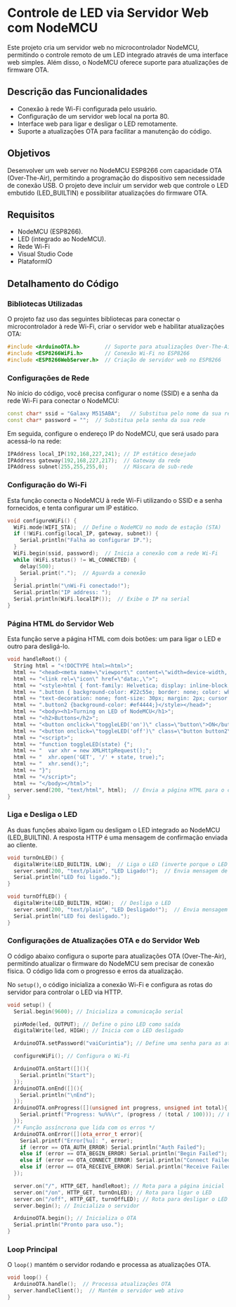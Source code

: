 # Controle de LED via Servidor Web com NodeMCU

Este projeto cria um servidor web no microcontrolador NodeMCU, permitindo o controle remoto de um LED integrado através de uma interface web simples. Além disso, o NodeMCU oferece suporte para atualizações de firmware OTA.

## Descrição das Funcionalidades

- Conexão à rede Wi-Fi configurada pelo usuário.
- Configuração de um servidor web local na porta 80.
- Interface web para ligar e desligar o LED remotamente.
- Suporte a atualizações OTA para facilitar a manutenção do código.

## Objetivos
Desenvolver um web server no NodeMCU ESP8266 com capacidade OTA (Over-The-Air), permitindo a programação do dispositivo sem necessidade de conexão USB. O projeto deve incluir um servidor web que controle o LED embutido (LED_BUILTIN) e possibilitar atualizações do firmware OTA.

## Requisitos

- NodeMCU (ESP8266).
- LED (integrado ao NodeMCU).
- Rede Wi-Fi
- Visual Studio Code
- PlataformIO

## Detalhamento do Código

### Bibliotecas Utilizadas

O projeto faz uso das seguintes bibliotecas para conectar o microcontrolador à rede Wi-Fi, criar o servidor web e habilitar atualizações OTA:

```cpp
#include <ArduinoOTA.h>        // Suporte para atualizações Over-The-Air
#include <ESP8266WiFi.h>       // Conexão Wi-Fi no ESP8266
#include <ESP8266WebServer.h>  // Criação de servidor web no ESP8266
```

### Configurações de Rede

No início do código, você precisa configurar o nome (SSID) e a senha da rede Wi-Fi para conectar o NodeMCU:

```cpp
const char* ssid = "Galaxy M515ABA";   // Substitua pelo nome da sua rede
const char* password = "";  // Substitua pela senha da sua rede
```

Em seguida, configure o endereço IP do NodeMCU, que será usado para acessá-lo na rede:

```cpp
IPAddress local_IP(192,168,227,241); // IP estático desejado
IPAddress gateway(192,168,227,217);  // Gateway da rede
IPAddress subnet(255,255,255,0);     // Máscara de sub-rede
```

### Configuração do Wi-Fi

Esta função conecta o NodeMCU à rede Wi-Fi utilizando o SSID e a senha fornecidos, e tenta configurar um IP estático.

```cpp
void configureWiFi() {
  WiFi.mode(WIFI_STA);  // Define o NodeMCU no modo de estação (STA)
  if (!WiFi.config(local_IP, gateway, subnet)) {
    Serial.println("Falha ao configurar IP.");
  }
  WiFi.begin(ssid, password);  // Inicia a conexão com a rede Wi-Fi
  while (WiFi.status() != WL_CONNECTED) {
    delay(500);
    Serial.print(".");  // Aguarda a conexão
  }
  Serial.println("\nWi-Fi conectado!");
  Serial.println("IP address: ");
  Serial.println(WiFi.localIP());  // Exibe o IP na serial
}
```

### Página HTML do Servidor Web

Esta função serve a página HTML com dois botões: um para ligar o LED e outro para desligá-lo.

```cpp
void handleRoot() {
  String html = "<!DOCTYPE html><html>";
  html += "<head><meta name=\"viewport\" content=\"width=device-width, initial-scale=1\">";
  html += "<link rel=\"icon\" href=\"data:,\">";
  html += "<style>html { font-family: Helvetica; display: inline-block; margin: 0px auto; text-align: center; background-color: #4b5563; color: #f8fafc;}";
  html += ".button { background-color: #22c55e; border: none; color: white; padding: 16px 40px;";
  html += "text-decoration: none; font-size: 30px; margin: 2px; cursor: pointer;}";
  html += ".button2 {background-color: #ef4444;}</style></head>";
  html += "<body><h1>Turning on LED of NodeMCU</h1>";
  html += "<h2>Buttons</h2>";
  html += "<button onclick=\"toggleLED('on')\" class=\"button\">ON</button>";
  html += "<button onclick=\"toggleLED('off')\" class=\"button button2\">OFF</button>";
  html += "<script>";
  html += "function toggleLED(state) {";
  html += "  var xhr = new XMLHttpRequest();";
  html += "  xhr.open('GET', '/' + state, true);";
  html += "  xhr.send();";
  html += "}";
  html += "</script>";
  html += "</body></html>";
  server.send(200, "text/html", html);  // Envia a página HTML para o cliente
}
```

### Liga e Desliga o LED

As duas funções abaixo ligam ou desligam o LED integrado ao NodeMCU (LED_BUILTIN). A resposta HTTP é uma mensagem de confirmação enviada ao cliente.

```cpp
void turnOnLED() {
  digitalWrite(LED_BUILTIN, LOW);  // Liga o LED (inverte porque o LED é ativo em LOW)
  server.send(200, "text/plain", "LED Ligado!");  // Envia mensagem de confirmação
  Serial.println("LED foi ligado.");
}

void turnOffLED() {
  digitalWrite(LED_BUILTIN, HIGH);  // Desliga o LED
  server.send(200, "text/plain", "LED Desligado!");  // Envia mensagem de confirmação
  Serial.println("LED foi desligado.");
}
```

### Configurações de Atualizações OTA e do Servidor Web

O código abaixo configura o suporte para atualizações OTA (Over-The-Air), permitindo atualizar o firmware do NodeMCU sem precisar de conexão física. O código lida com o progresso e erros da atualização.

No `setup()`, o código inicializa a conexão Wi-Fi e configura as rotas do servidor para controlar o LED via HTTP.

```cpp
void setup() {
  Serial.begin(9600); // Inicializa a comunicação serial

  pinMode(led, OUTPUT); // Define o pino LED como saída
  digitalWrite(led, HIGH); // Inicia com o LED desligado

  ArduinoOTA.setPassword("vaiCurintia"); // Define uma senha para as atualizações OTA

  configureWiFi(); // Configura o Wi-Fi

  ArduinoOTA.onStart([](){
    Serial.println("Start");
  });
  ArduinoOTA.onEnd([](){
    Serial.println("\nEnd");
  });
  ArduinoOTA.onProgress([](unsigned int progress, unsigned int total){
    Serial.printf("Progress: %u%%\r", (progress / (total / 100))); // Exibe o Progresso
  });
  /* Função assíncrona que lida com os erros */
  ArduinoOTA.onError([](ota_error_t error){
    Serial.printf("Error[%u]: ", error);
    if (error == OTA_AUTH_ERROR) Serial.println("Auth Failed");
    else if (error == OTA_BEGIN_ERROR) Serial.println("Begin Failed");
    else if (error == OTA_CONNECT_ERROR) Serial.println("Connect Failed");
    else if (error == OTA_RECEIVE_ERROR) Serial.println("Receive Failed");
  });

  server.on("/", HTTP_GET, handleRoot); // Rota para a página inicial
  server.on("/on", HTTP_GET, turnOnLED); // Rota para ligar o LED
  server.on("/off", HTTP_GET, turnOffLED); // Rota para desligar o LED
  server.begin(); // Inicializa o servidor

  ArduinoOTA.begin(); // Inicializa o OTA
  Serial.println("Pronto para uso.");
}
```

### Loop Principal

O `loop()` mantém o servidor rodando e processa as atualizações OTA.

```cpp
void loop() {
  ArduinoOTA.handle();  // Processa atualizações OTA
  server.handleClient();  // Mantém o servidor web ativo
}
```

